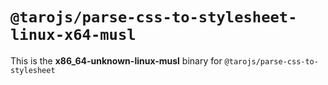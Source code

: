 # `@tarojs/parse-css-to-stylesheet-linux-x64-musl`

This is the **x86_64-unknown-linux-musl** binary for `@tarojs/parse-css-to-stylesheet`
